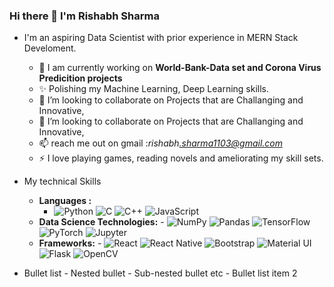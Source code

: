 ### Hi there 👋 I'm Rishabh Sharma

- I'm an aspiring Data Scientist with prior experience in MERN Stack Develoment.
     - 🔭 I am currently working on **World-Bank-Data set and Corona Virus Predicition projects**
     - ✨ Polishing my Machine Learning, Deep Learning skills.
     -  💬 I’m looking to collaborate on Projects that are Challanging and Innovative,
     - 💬 I’m looking to collaborate on Projects that are Challanging and Innovative,
     - 📫 reach me out on gmail :**rishabh*.sharma1103@gmail.com*
     - ⚡ I love playing games, reading novels and ameliorating my skill sets.

- My technical Skills
     - **Languages :**
          - <img alt="Python" src="https://img.shields.io/badge/python-%2314354C.svg?&style=for-the-badge&logo=python&logoColor=white"/>  <img alt="C" src="https://img.shields.io/badge/c-%2300599C.svg?&style=for-the-badge&logo=c&logoColor=white"/>  <img alt="C++" src="https://img.shields.io/badge/c++-%2300599C.svg?&style=for-the-badge&logo=c%2B%2B&ogoColor=white"/>  <img alt="JavaScript" src="https://img.shields.io/badge/javascript-%23323330.svg?&style=for-the-badge&logo=javascript&logoColor=%23F7DF1E"/>
     - **Data Science Technologies:**
            - <img alt="NumPy" src="https://img.shields.io/badge/numpy-%23013243.svg?&style=for-the-badge&logo=numpy&logoColor=white" />    <img alt="Pandas" src="https://img.shields.io/badge/pandas-%23150458.svg?&style=for-the-badge&logo=pandas&logoColor=white" />  <img alt="TensorFlow" src="https://img.shields.io/badge/TensorFlow-%23FF6F00.svg?&style=for-the-badge&logo=TensorFlow&logoColor=white" />  <img alt="PyTorch" src="https://img.shields.io/badge/PyTorch-%23EE4C2C.svg?&style=for-the-badge&logo=PyTorch&logoColor=white" />  <img alt="Jupyter" src="https://img.shields.io/badge/Jupyter-%23F37626.svg?&style=for-the-badge&logo=Jupyter&logoColor=white" />
     - **Frameworks:**
            - <img alt="React" src="https://img.shields.io/badge/react-%2320232a.svg?&style=for-the-badge&logo=react&logoColor=%2361DAFB"/>  <img alt="React Native" src="https://img.shields.io/badge/react_native-%2320232a.svg?&style=for-the-badge&logo=react&logoColor=%2361DAFB"/>  <img alt="Bootstrap" src="https://img.shields.io/badge/bootstrap-%23563D7C.svg?&style=for-the-badge&logo=bootstrap&logoColor=white"/>  <img alt="Material UI" src="https://img.shields.io/badge/materialui-%230081CB.svg?&style=for-the-badge&logo=material-ui&logoColor=white"/>  <img alt="Flask" src="https://img.shields.io/badge/flask-%23000.svg?&style=for-the-badge&logo=flask&logoColor=white"/>  <img alt="OpenCV" src="https://img.shields.io/badge/opencv-%23white.svg?&style=for-the-badge&logo=opencv&logoColor=white"/>

     
- Bullet list
       - Nested bullet
                  - Sub-nested bullet etc
          - Bullet list item 2
